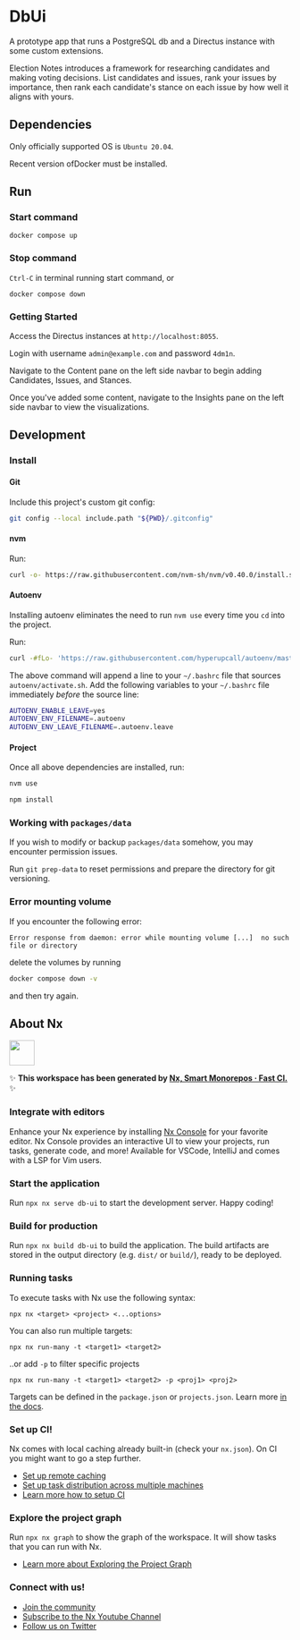 # DbUi

A prototype app that runs a PostgreSQL db and a Directus instance with some
custom extensions.

Election Notes introduces a framework for researching candidates and making
voting decisions. List candidates and issues, rank your issues by importance,
then rank each candidate's stance on each issue by how well it aligns with
yours.

## Dependencies

Only officially supported OS is `Ubuntu 20.04`.

Recent version ofDocker must be installed.

## Run

### Start command

```base
docker compose up
```

### Stop command

`Ctrl-C` in terminal running start command, or

```base
docker compose down
```

### Getting Started

Access the Directus instances at `http://localhost:8055`.

Login with username `admin@example.com` and password `4dm1n`.

Navigate to the Content pane on the left side navbar to begin adding
Candidates, Issues, and Stances.

Once you've added some content, navigate to the Insights pane on the left side
navbar to view the visualizations.

## Development

### Install

#### Git

Include this project's custom git config:

```bash
git config --local include.path "${PWD}/.gitconfig"
```

#### nvm

Run:

```bash
curl -o- https://raw.githubusercontent.com/nvm-sh/nvm/v0.40.0/install.sh | bash
```

#### Autoenv

Installing autoenv eliminates the need to run `nvm use` every time you `cd` into the project.

Run:

```bash
curl -#fLo- 'https://raw.githubusercontent.com/hyperupcall/autoenv/master/scripts/install.sh' | sh
```

The above command will append a line to your `~/.bashrc` file that sources
`autoenv/activate.sh`. Add the following variables to your `~/.bashrc` file
immediately _before_ the source line:

```bash
AUTOENV_ENABLE_LEAVE=yes
AUTOENV_ENV_FILENAME=.autoenv
AUTOENV_ENV_LEAVE_FILENAME=.autoenv.leave
```

#### Project

Once all above dependencies are installed, run:

```bash
nvm use

npm install
```

### Working with `packages/data`

If you wish to modify or backup `packages/data` somehow, you may encounter permission issues.

Run `git prep-data` to reset permissions and prepare the directory for git versioning.

### Error mounting volume

If you encounter the following error:

```
Error response from daemon: error while mounting volume [...]  no such file or directory
```

delete the volumes by running

```bash
docker compose down -v
```

and then try again.

## About Nx

<a alt="Nx logo" href="https://nx.dev" target="_blank" rel="noreferrer"><img src="https://raw.githubusercontent.com/nrwl/nx/master/images/nx-logo.png" width="45"></a>

✨ **This workspace has been generated by [Nx, Smart Monorepos · Fast CI.](https://nx.dev)** ✨

### Integrate with editors

Enhance your Nx experience by installing [Nx Console](https://nx.dev/nx-console) for your favorite editor. Nx Console
provides an interactive UI to view your projects, run tasks, generate code, and more! Available for VSCode, IntelliJ and
comes with a LSP for Vim users.

### Start the application

Run `npx nx serve db-ui` to start the development server. Happy coding!

### Build for production

Run `npx nx build db-ui` to build the application. The build artifacts are stored in the output directory (e.g. `dist/` or `build/`), ready to be deployed.

### Running tasks

To execute tasks with Nx use the following syntax:

```
npx nx <target> <project> <...options>
```

You can also run multiple targets:

```
npx nx run-many -t <target1> <target2>
```

..or add `-p` to filter specific projects

```
npx nx run-many -t <target1> <target2> -p <proj1> <proj2>
```

Targets can be defined in the `package.json` or `projects.json`. Learn more [in the docs](https://nx.dev/features/run-tasks).

### Set up CI!

Nx comes with local caching already built-in (check your `nx.json`). On CI you might want to go a step further.

-   [Set up remote caching](https://nx.dev/features/share-your-cache)
-   [Set up task distribution across multiple machines](https://nx.dev/nx-cloud/features/distribute-task-execution)
-   [Learn more how to setup CI](https://nx.dev/recipes/ci)

### Explore the project graph

Run `npx nx graph` to show the graph of the workspace.
It will show tasks that you can run with Nx.

-   [Learn more about Exploring the Project Graph](https://nx.dev/core-features/explore-graph)

### Connect with us!

-   [Join the community](https://nx.dev/community)
-   [Subscribe to the Nx Youtube Channel](https://www.youtube.com/@nxdevtools)
-   [Follow us on Twitter](https://twitter.com/nxdevtools)
